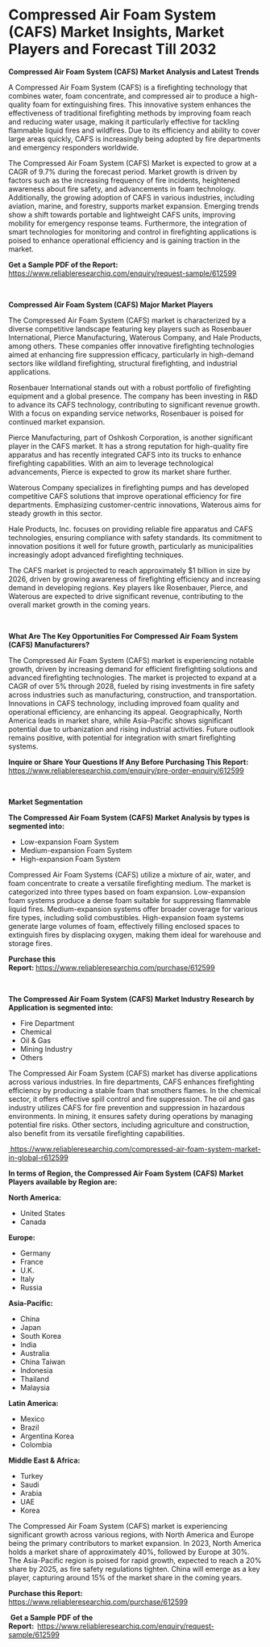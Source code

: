 <p><h1>Compressed Air Foam System (CAFS) Market Insights, Market Players and Forecast Till 2032</h1></p><p><strong>Compressed Air Foam System (CAFS) Market Analysis and Latest Trends</strong></p>
<p><p>A Compressed Air Foam System (CAFS) is a firefighting technology that combines water, foam concentrate, and compressed air to produce a high-quality foam for extinguishing fires. This innovative system enhances the effectiveness of traditional firefighting methods by improving foam reach and reducing water usage, making it particularly effective for tackling flammable liquid fires and wildfires. Due to its efficiency and ability to cover large areas quickly, CAFS is increasingly being adopted by fire departments and emergency responders worldwide.</p><p>The Compressed Air Foam System (CAFS) Market is expected to grow at a CAGR of 9.7% during the forecast period. Market growth is driven by factors such as the increasing frequency of fire incidents, heightened awareness about fire safety, and advancements in foam technology. Additionally, the growing adoption of CAFS in various industries, including aviation, marine, and forestry, supports market expansion. Emerging trends show a shift towards portable and lightweight CAFS units, improving mobility for emergency response teams. Furthermore, the integration of smart technologies for monitoring and control in firefighting applications is poised to enhance operational efficiency and is gaining traction in the market.</p></p>
<p><strong>Get a Sample PDF of the Report:&nbsp;</strong> <a href="https://www.reliableresearchiq.com/enquiry/request-sample/612599?utm_campaign=3356&utm_medium=2&utm_source=Github&utm_content=ia&utm_term=12042025&utm_id=compressed-air-foam-system-cafs">https://www.reliableresearchiq.com/enquiry/request-sample/612599</a></p>
<p>&nbsp;</p>
<p><strong>Compressed Air Foam System (CAFS) Major Market Players</strong></p>
<p><p>The Compressed Air Foam System (CAFS) market is characterized by a diverse competitive landscape featuring key players such as Rosenbauer International, Pierce Manufacturing, Waterous Company, and Hale Products, among others. These companies offer innovative firefighting technologies aimed at enhancing fire suppression efficacy, particularly in high-demand sectors like wildland firefighting, structural firefighting, and industrial applications.</p><p>Rosenbauer International stands out with a robust portfolio of firefighting equipment and a global presence. The company has been investing in R&D to advance its CAFS technology, contributing to significant revenue growth. With a focus on expanding service networks, Rosenbauer is poised for continued market expansion.</p><p>Pierce Manufacturing, part of Oshkosh Corporation, is another significant player in the CAFS market. It has a strong reputation for high-quality fire apparatus and has recently integrated CAFS into its trucks to enhance firefighting capabilities. With an aim to leverage technological advancements, Pierce is expected to grow its market share further.</p><p>Waterous Company specializes in firefighting pumps and has developed competitive CAFS solutions that improve operational efficiency for fire departments. Emphasizing customer-centric innovations, Waterous aims for steady growth in this sector.</p><p>Hale Products, Inc. focuses on providing reliable fire apparatus and CAFS technologies, ensuring compliance with safety standards. Its commitment to innovation positions it well for future growth, particularly as municipalities increasingly adopt advanced firefighting techniques.</p><p>The CAFS market is projected to reach approximately $1 billion in size by 2026, driven by growing awareness of firefighting efficiency and increasing demand in developing regions. Key players like Rosenbauer, Pierce, and Waterous are expected to drive significant revenue, contributing to the overall market growth in the coming years.</p></p>
<p>&nbsp;</p>
<p><strong>What Are The Key Opportunities For Compressed Air Foam System (CAFS) Manufacturers?</strong></p>
<p><p>The Compressed Air Foam System (CAFS) market is experiencing notable growth, driven by increasing demand for efficient firefighting solutions and advanced firefighting technologies. The market is projected to expand at a CAGR of over 5% through 2028, fueled by rising investments in fire safety across industries such as manufacturing, construction, and transportation. Innovations in CAFS technology, including improved foam quality and operational efficiency, are enhancing its appeal. Geographically, North America leads in market share, while Asia-Pacific shows significant potential due to urbanization and rising industrial activities. Future outlook remains positive, with potential for integration with smart firefighting systems.</p></p>
<p><strong>Inquire or Share Your Questions If Any Before Purchasing This Report:</strong> <a href="https://www.reliableresearchiq.com/enquiry/pre-order-enquiry/612599?utm_campaign=3356&utm_medium=2&utm_source=Github&utm_content=ia&utm_term=12042025&utm_id=compressed-air-foam-system-cafs">https://www.reliableresearchiq.com/enquiry/pre-order-enquiry/612599</a></p>
<p>&nbsp;</p>
<p><strong>Market Segmentation</strong></p>
<p><strong>The Compressed Air Foam System (CAFS) Market Analysis by types is segmented into:</strong></p>
<p><ul><li>Low-expansion Foam System</li><li>Medium-expansion Foam System</li><li>High-expansion Foam System</li></ul></p>
<p><p>Compressed Air Foam Systems (CAFS) utilize a mixture of air, water, and foam concentrate to create a versatile firefighting medium. The market is categorized into three types based on foam expansion. Low-expansion foam systems produce a dense foam suitable for suppressing flammable liquid fires. Medium-expansion systems offer broader coverage for various fire types, including solid combustibles. High-expansion foam systems generate large volumes of foam, effectively filling enclosed spaces to extinguish fires by displacing oxygen, making them ideal for warehouse and storage fires.</p></p>
<p><strong>Purchase this Report:&nbsp;</strong><a href="https://www.reliableresearchiq.com/purchase/612599?utm_campaign=3356&utm_medium=2&utm_source=Github&utm_content=ia&utm_term=12042025&utm_id=compressed-air-foam-system-cafs">https://www.reliableresearchiq.com/purchase/612599</a></p>
<p>&nbsp;</p>
<p><strong>The Compressed Air Foam System (CAFS) Market Industry Research by Application is segmented into:</strong></p>
<p><ul><li>Fire Department</li><li>Chemical</li><li>Oil & Gas</li><li>Mining Industry</li><li>Others</li></ul></p>
<p><p>The Compressed Air Foam System (CAFS) market has diverse applications across various industries. In fire departments, CAFS enhances firefighting efficiency by producing a stable foam that smothers flames. In the chemical sector, it offers effective spill control and fire suppression. The oil and gas industry utilizes CAFS for fire prevention and suppression in hazardous environments. In mining, it ensures safety during operations by managing potential fire risks. Other sectors, including agriculture and construction, also benefit from its versatile firefighting capabilities.</p></p>
<p><a href="https://www.reliableresearchiq.com/compressed-air-foam-system-market-in-global-r612599?utm_campaign=3356&utm_medium=2&utm_source=Github&utm_content=ia&utm_term=12042025&utm_id=compressed-air-foam-system-cafs">&nbsp;https://www.reliableresearchiq.com/compressed-air-foam-system-market-in-global-r612599</a></p>
<p><strong>In terms of Region, the Compressed Air Foam System (CAFS) Market Players available by Region are:</strong></p>
<p>
    <p> <strong> North America: </strong>
        <ul>
            <li>United States</li>
            <li>Canada</li>
        </ul>
        </p> 
    <p> <strong> Europe: </strong>
        <ul>
            <li>Germany</li>
            <li>France</li>
            <li>U.K.</li>
            <li>Italy</li>
            <li>Russia</li>
        </ul>
        </p> 
    <p> <strong> Asia-Pacific: </strong>
        <ul>
            <li>China</li>
            <li>Japan</li>
            <li>South Korea</li>
            <li>India</li>
            <li>Australia</li>
            <li>China Taiwan</li>
            <li>Indonesia</li>
            <li>Thailand</li>
            <li>Malaysia</li>
        </ul>
        </p> 
    <p> <strong> Latin America: </strong>
        <ul>
            <li>Mexico</li>
            <li>Brazil</li>
            <li>Argentina Korea</li>
            <li>Colombia</li>
        </ul>
        </p> 
    <p> <strong> Middle East & Africa: </strong>
        <ul>
            <li>Turkey</li>
            <li>Saudi</li>
            <li>Arabia</li>
            <li>UAE</li>
            <li>Korea</li>
        </ul>
    </p>
    </p>
<p><p>The Compressed Air Foam System (CAFS) market is experiencing significant growth across various regions, with North America and Europe being the primary contributors to market expansion. In 2023, North America holds a market share of approximately 40%, followed by Europe at 30%. The Asia-Pacific region is poised for rapid growth, expected to reach a 20% share by 2025, as fire safety regulations tighten. China will emerge as a key player, capturing around 15% of the market share in the coming years.</p></p>
<p><strong>Purchase this Report: </strong><a href="https://www.reliableresearchiq.com/purchase/612599?utm_campaign=3356&utm_medium=2&utm_source=Github&utm_content=ia&utm_term=12042025&utm_id=compressed-air-foam-system-cafs">https://www.reliableresearchiq.com/purchase/612599</a></p>
<p>&nbsp;<strong>Get a Sample PDF of the Report:&nbsp;&nbsp;</strong><a href="https://www.reliableresearchiq.com/enquiry/request-sample/612599?utm_campaign=3356&utm_medium=2&utm_source=Github&utm_content=ia&utm_term=12042025&utm_id=compressed-air-foam-system-cafs">https://www.reliableresearchiq.com/enquiry/request-sample/612599</a></p>
<p><strong></strong></p>
<p><p></p><p></p><p></p></p>